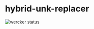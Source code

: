 # hybrid-unk-replacer
[![wercker status](https://app.wercker.com/status/2b4fa751bb1b4b453ddfb6187f524f87/m/ "wercker status")](https://app.wercker.com/project/byKey/2b4fa751bb1b4b453ddfb6187f524f87)
